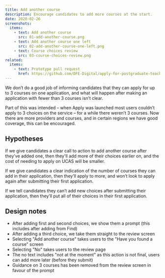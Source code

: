 ```yaml
---
title: Add another course
description: Encourage candidates to add more courses at the start.
date: 2020-02-26
screenshots:
  items:
    - text: Add another course
      src: 01-add-another-course.png
    - text: Add another course one left
      src: 02-add-another-course-one-left.png
    - text: Course choices review
      src: 03-course-choices-review.png
related:
  items:
    - text: Prototype pull request
      href: https://github.com/DFE-Digital/apply-for-postgraduate-teacher-training-prototype/pull/351
---
```


We don’t do a good job of informing candidates that they can apply for up to 3 courses on one application, and what will happen after making an application with fewer than 3 courses isn’t clear.

Part of this was intended – when Apply was launched most users couldn’t apply to 3 choices on the service – for a while there weren’t 3 courses. Now there are more providers and courses, and in certain regions we have good coverage, this can be encouraged.

## Hypotheses

If we give candidates a clear call to action to add another course after they’ve added one, then they'll add more of their choices earlier on, and the cost of needing to apply on UCAS will be smaller.

If we give candidates a clear indication of the number of courses they can add in their application, then they’ll apply to more, and won’t look to apply again after submitting their first application.

If we tell candidates they can’t add new choices after submitting their application, then they’ll put all of their choices in their first application.

## Design notes

* After adding first and second choices, we show them a prompt (this includes after adding from Find)
* After adding a third choice, we take them straight to the review screen
* Selecting "Add another course" takes users to the "Have you found a course" screen
* Selecting "No" takes users to the review page
* The no text includes "not at the moment" as this action is not final, users can add more later (before they submit)
* Guidance on 3 courses has been removed from the review screen in favour of the prompt
